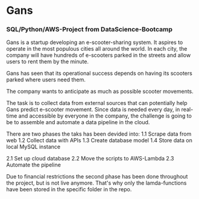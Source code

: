 # Gans
### SQL/Python/AWS-Project from DataScience-Bootcamp

Gans is a startup developing an e-scooter-sharing system. It aspires to operate in the most populous cities all around the world. In each city, the company will have hundreds of e-scooters parked in the streets and allow users to rent them by the minute.

Gans has seen that its operational success depends on having its scooters parked where users need them.

The company wants to anticipate as much as possible scooter movements.

The task is to collect data from external sources that can potentially help Gans predict e-scooter movement. Since data is needed every day, in real-time and accessible by everyone in the company, the challenge is going to be to assemble and automate a data pipeline in the cloud.

There are two phases the taks has been devided into:
1.1 Scrape data from web
1.2 Collect data with APIs
1.3 Create database model
1.4 Store data on local MySQL instance

2.1 Set up cloud database
2.2 Move the scripts to AWS-Lambda
2.3 Automate the pipeline

Due to financial restrictions the second phase has been done throughout the project, but is not live anymore. That's why only the lamda-functions have been stored in the specific folder in the repo.

